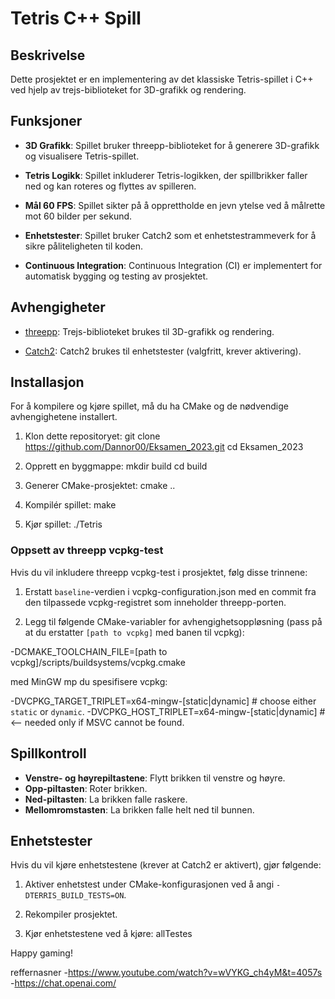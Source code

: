 # Tetris C++ Spill

## Beskrivelse

Dette prosjektet er en implementering av det klassiske Tetris-spillet i C++ ved hjelp av trejs-biblioteket for
3D-grafikk og rendering.

## Funksjoner

- **3D Grafikk**: Spillet bruker threepp-biblioteket for å generere 3D-grafikk og visualisere Tetris-spillet.

- **Tetris Logikk**: Spillet inkluderer Tetris-logikken, der spillbrikker faller ned og kan roteres og flyttes av
  spilleren.

- **Mål 60 FPS**: Spillet sikter på å opprettholde en jevn ytelse ved å målrette mot 60 bilder per sekund.

- **Enhetstester**: Spillet bruker Catch2 som et enhetstestrammeverk for å sikre påliteligheten til koden.

- **Continuous Integration**: Continuous Integration (CI) er implementert for automatisk bygging og testing av
  prosjektet.

## Avhengigheter

- [threepp](https://github.com/markaren/threepp): Trejs-biblioteket brukes til 3D-grafikk og rendering.

- [Catch2](https://github.com/catchorg/Catch2): Catch2 brukes til enhetstester (valgfritt, krever aktivering).

## Installasjon

For å kompilere og kjøre spillet, må du ha CMake og de nødvendige avhengighetene installert.

1. Klon dette repositoryet:
   git clone https://github.com/Dannor00/Eksamen_2023.git
   cd Eksamen_2023


2. Opprett en byggmappe:
   mkdir build
   cd build


3. Generer CMake-prosjektet:
   cmake ..

4. Kompilér spillet:
   make


5. Kjør spillet:
   ./Tetris

### Oppsett av threepp vcpkg-test

Hvis du vil inkludere threepp vcpkg-test i prosjektet, følg disse trinnene:

1. Erstatt `baseline`-verdien i vcpkg-configuration.json med en commit fra den tilpassede vcpkg-registret som inneholder
   threepp-porten.

2. Legg til følgende CMake-variabler for avhengighetsoppløsning (pass på at du erstatter `[path to vcpkg]` med banen til
   vcpkg):

-DCMAKE_TOOLCHAIN_FILE=[path to vcpkg]/scripts/buildsystems/vcpkg.cmake

med MinGW mp du spesifisere vcpkg:

-DVCPKG_TARGET_TRIPLET=x64-mingw-[static|dynamic]  # choose either `static` or `dynamic`.
-DVCPKG_HOST_TRIPLET=x64-mingw-[static|dynamic]    # <-- needed only if MSVC cannot be found.

## Spillkontroll

- **Venstre- og høyrepiltastene**: Flytt brikken til venstre og høyre.
- **Opp-piltasten**: Roter brikken.
- **Ned-piltasten**: La brikken falle raskere.
- **Mellomromstasten**: La brikken falle helt ned til bunnen.

## Enhetstester

Hvis du vil kjøre enhetstestene (krever at Catch2 er aktivert), gjør følgende:

1. Aktiver enhetstest under CMake-konfigurasjonen ved å angi `-DTERRIS_BUILD_TESTS=ON`.

2. Rekompiler prosjektet.

3. Kjør enhetstestene ved å kjøre:
   allTestes

Happy gaming!

reffernasner
-https://www.youtube.com/watch?v=wVYKG_ch4yM&t=4057s
-https://chat.openai.com/


